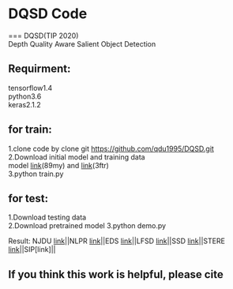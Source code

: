 # DQSD Code
===
DQSD(TIP 2020)<br>
Depth Quality Aware Salient Object Detection

Requirment:
---------
tensorflow1.4<br>
python3.6<br>
keras2.1.2

for train:
---------
1.clone code by clone git https://github.com/qdu1995/DQSD.git<br>
2.Download initial model and training data<br> model [link](https://pan.baidu.com/s/1E_eLNXN9l2mlpDxXdlohng)(89my) and [link](https://pan.baidu.com/s/1wOXJD3mENKOgWok72ghYIQ)(3ftr)<br>
3.python train.py<br>


for test:
---------
1.Download testing data<br>
2.Download pretrained model
3.python demo.py<br>

Result:
NJDU [link](https://pan.baidu.com/s/1Z3RWcvK5wdrpz1Djwg9oVQ)||NLPR [link](https://pan.baidu.com/s/1LISbObS9kU-WR57S0Uvhqg)||EDS [link](https://pan.baidu.com/s/1PrusMnMzeggi0rE7QYEDDQ)||LFSD [link](https://pan.baidu.com/s/18WriavyVyZKQVvgDX-sx_Q)||SSD [link](https://pan.baidu.com/s/1APCT6HtwweeGXVRWNUwMOw)||STERE [link](https://pan.baidu.com/s/1EHtrAZIv3gheemhFcSDCUQ)||SIP[link]||

If you think this work is helpful, please cite
---------
